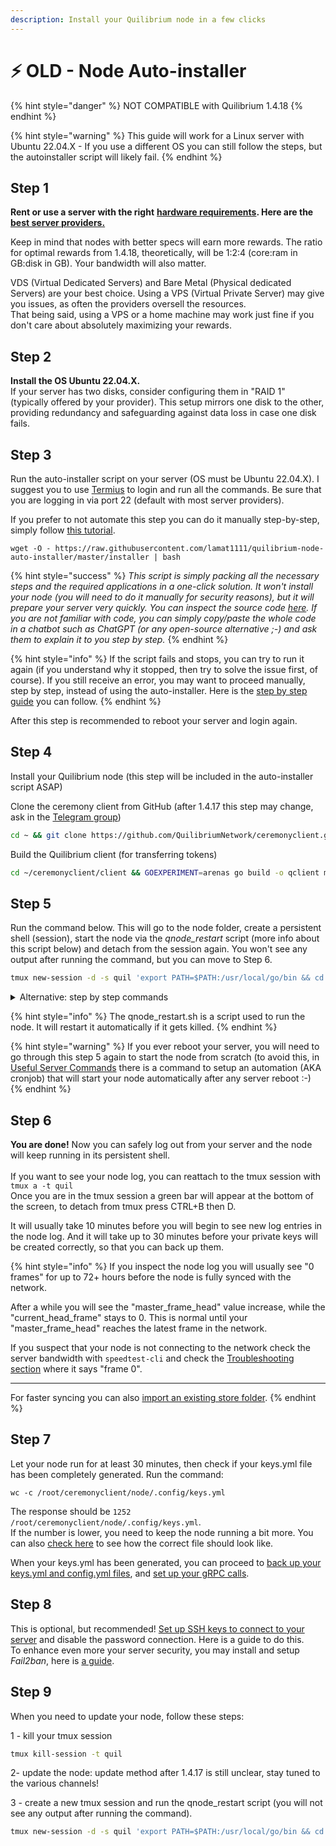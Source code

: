 ```yaml
---
description: Install your Quilibrium node in a few clicks
---
```


# ⚡ OLD - Node Auto-installer

{% hint style="danger" %}
NOT COMPATIBLE with Quilibrium 1.4.18
{% endhint %}

{% hint style="warning" %}
This guide will work for a Linux server with Ubuntu 22.04.X - If you use a different OS you can still follow the steps, but the autoinstaller script will likely fail.
{% endhint %}

## Step 1

**Rent or use a server with the right** [**hardware requirements**](../hardware-requirements.md)**. Here are the** [**best server providers.**](../best-server-providers.md)

Keep in mind that nodes with better specs will earn more rewards. The ratio for optimal rewards from 1.4.18, theoretically, will be 1:2:4 (core:ram in GB:disk in GB). Your bandwidth will also matter.

VDS (Virtual Dedicated Servers) and Bare Metal (Physical dedicated Servers) are your best choice. Using a VPS (Virtual Private Server) may give you issues, as often the providers oversell the resources.\
That being said, using a VPS or a home machine may work just fine if you don't care about absolutely maximizing your rewards.

## Step 2

**Install the OS Ubuntu 22.04.X.**\
If your server has two disks, consider configuring them in "RAID 1" (typically offered by your provider). This setup mirrors one disk to the other, providing redundancy and safeguarding against data loss in case one disk fails.

## Step 3

Run the auto-installer script on your server (OS must be Ubuntu 22.04.X). I suggest you to use [Termius](https://termius.com/) to login and run all the commands. Be sure that you are logging in via port 22 (default with most server providers).

If you prefer to not automate this step you can do it manually step-by-step, simply follow [this tutorial](old-node-step-by-step-installation.md).

```
wget -O - https://raw.githubusercontent.com/lamat1111/quilibrium-node-auto-installer/master/installer | bash
```

{% hint style="success" %}
_This script is simply packing all the necessary steps and the required applications in a one-click solution. It won't install your node (you will need to do it manually for security reasons), but it will prepare your server very quickly. You can inspect the source code_ [_here_](https://github.com/lamat1111/Quilibrium-Node-Auto-Installer/blob/main/installer)_. If you are not familiar with code, you can simply copy/paste the whole code in a chatbot such as ChatGPT (or any open-source alternative ;-) and ask them to explain it to you step by step._
{% endhint %}

{% hint style="info" %}
If the script fails and stops, you can try to run it again (if you understand why it stopped, then try to solve the issue first, of course). If you still receive an error, you may want to proceed manually, step by step, instead of using the auto-installer. Here is the [step by step guide](old-node-step-by-step-installation.md) you can follow.
{% endhint %}

After this step is recommended to reboot your server and login again.

## Step 4

Install your Quilibrium node (this step will be included in the auto-installer script ASAP)

Clone the ceremony client from GitHub  (after 1.4.17 this step may change, ask in the [Telegram group](https://t.me/quilibrium))

```bash
cd ~ && git clone https://github.com/QuilibriumNetwork/ceremonyclient.git
```

Build the Quilibrium client (for transferring tokens)

```bash
cd ~/ceremonyclient/client && GOEXPERIMENT=arenas go build -o qclient main.go
```

## Step 5

Run the command below. This will go to the node folder, create a persistent shell (session), start the node via the _qnode\_restart_ script (more info about this script below) and detach from the session again. You won't see any output after running the command, but you can move to Step 6.

```bash
tmux new-session -d -s quil 'export PATH=$PATH:/usr/local/go/bin && cd ~/ceremonyclient/node && ~/scripts/qnode_restart.sh'
```

<details>

<summary>Alternative: step by step commands</summary>

You can also run these command one after the other if you prefer.

```
cd ceremonyclient/node 
```

```
tmux new-session -s quil 
```

```
~/scripts/qnode_restart.sh
```

To detach from tmux press CTRL+B then D. Now you can safely logout from your server and the node will keep running in its persistent shell.\
To reattach to the tmux session and see your node log, just use `tmux a -t quil`. You can recognize when you are inside your tmux session because there will be a green bar at the bottom of the screen.\
To stop the node, from inside tmux click CTRL+C\
To restart the node, from inside tmux run `./poor_mans_cd.sh`

</details>

{% hint style="info" %}
The qnode\_restart.sh is a script used to run the node. It will restart it automatically if it gets killed.
{% endhint %}

{% hint style="warning" %}
If you ever reboot your server, you will need to go through this step 5 again to start the node from scratch (to avoid this, in [Useful Server Commands](old-useful-server-commands.md#create-cronjob-to-run-the-node-automatically-after-a-reboot) there is a command to setup an automation (AKA cronjob) that will start your node automatically after any server reboot :-)
{% endhint %}

## Step 6

**You are done!** Now you can safely log out from your server and the node will keep running in its persistent shell.\
\
If you want to see your node log, you can reattach to the tmux session with `tmux a -t quil`\
Once you are in the tmux session a green bar will appear at the bottom of the screen, to detach from tmux press CTRL+B then D.

It will usually take 10 minutes before you will begin to see new log entries in the node log. And it will take up to 30 minutes before your private keys will be created correctly, so that you can back up them.

{% hint style="info" %}
If you inspect the node log you will usually see "0 frames" for up to 72+ hours before the node is fully synced with the network.&#x20;

After a while you will see the "master\_frame\_head" value increase, while the "current\_head\_frame" stays to 0. This is normal until your "master\_frame\_head" reaches the latest frame in the network.&#x20;

If you suspect that your node is not connecting to the network check the server bandwidth with `speedtest-cli` and check the [Troubleshooting section](../troubleshooting.md) where it says "frame 0".

***

For faster syncing you can also [import an existing store folder](importing-an-existing-store-folder-for-fast-sync.md).
{% endhint %}

## Step 7

Let your node run for at least 30 minutes, then check if your keys.yml file has been completely generated. Run the command:

```
wc -c /root/ceremonyclient/node/.config/keys.yml
```

The response should be `1252 /root/ceremonyclient/node/.config/keys.yml`.\
If the number is lower, you need to keep the node running a bit more. You can also [check here](../backup-your-private-keys.md#what-does-a-correct-keys.yml-file-look-like) to see how the correct file should look like.

When your keys.yml has been generated, you can proceed to [back up your keys.yml and config.yml files](../backup-your-private-keys.md), and [set up your gRPC calls](../set-up-the-grpc-calls.md).

## Step 8

This is optional, but recommended! [Set up SSH keys to connect to your server](../tutorials/set-up-ssh-keys.md) and disable the password connection. Here is a guide to do this.\
To enhance even more your server security, you may install and setup _Fail2ban_, here is [a guide](https://www.digitalocean.com/community/tutorials/how-to-protect-ssh-with-fail2ban-on-ubuntu-20-04).

## Step 9

When you need to update your node, follow these steps:&#x20;

1 - kill your tmux session

```bash
tmux kill-session -t quil
```

2- update the node: update method after 1.4.17 is still unclear, stay tuned to the various channels!

3 - create a new tmux session and run the qnode\_restart script (you will not see any output after running the command).

```bash
tmux new-session -d -s quil 'export PATH=$PATH:/usr/local/go/bin && cd ~/ceremonyclient/node && ~/scripts/qnode_restart.sh'
```

